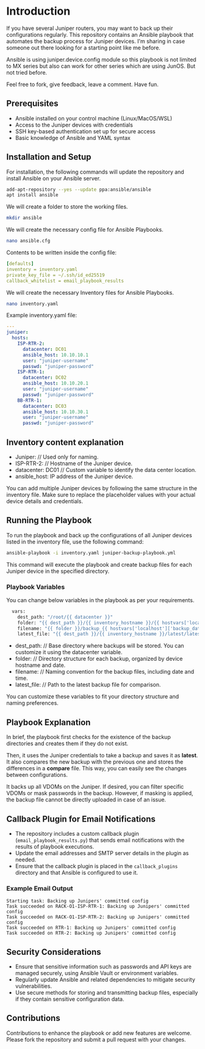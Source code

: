 # Introduction

If you have several Juniper routers, you may want to back up their configurations regularly. This repository contains an Ansible playbook that automates the backup process for Juniper devices. I'm sharing in case someone out there looking for a starting point like me before.

Ansible is using juniper.device.config module so this playbook is not limited to MX series but also can work for other series which are using JunOS. But not tried before.

Feel free to fork, give feedback, leave a comment. Have fun.


## Prerequisites

- Ansible installed on your control machine (Linux/MacOS/WSL)
- Access to the Juniper devices with credentials
- SSH key-based authentication set up for secure access
- Basic knowledge of Ansible and YAML syntax

## Installation and Setup

For installation, the following commands will update the repository and install Ansible on your Ansible server.

~~~bash
add-apt-repository --yes --update ppa:ansible/ansible
apt install ansible
~~~

We will create a folder to store the working files.

~~~bash
mkdir ansible
~~~

We will create the necessary config file for Ansible Playbooks.

~~~bash
nano ansible.cfg
~~~

Contents to be written inside the config file:

~~~yaml
[defaults]
inventory = inventory.yaml
private_key_file = ~/.ssh/id_ed25519
callback_whitelist = email_playbook_results
~~~

We will create the necessary Inventory files for Ansible Playbooks.

~~~bash
nano inventory.yaml
~~~

Example inventory.yaml file:

~~~yaml
---
juniper:
  hosts:
    ISP-RTR-2:
      datacenter: DC01
      ansible_host: 10.10.10.1
      user: "juniper-username"
      passwd: "juniper-password"
    ISP-RTR-1:
      datacenter: DC02
      ansible_host: 10.10.20.1
      user: "juniper-username"
      passwd: "juniper-password"
    BB-RTR-1:
      datacenter: DC03
      ansible_host: 10.10.30.1
      user: "juniper-username"
      passwd: "juniper-password"
~~~

## Inventory content explanation

- Juniper: // Used only for naming.
- ISP-RTR-2: // Hostname of the Juniper device.
- datacenter: DC01 // Custom variable to identify the data center location.
- ansible_host: IP address of the Juniper device.

You can add multiple Juniper devices by following the same structure in the inventory file. Make sure to replace the placeholder values with your actual device details and credentials.

## Running the Playbook

To run the playbook and back up the configurations of all Juniper devices listed in the inventory file, use the following command:

~~~bash
ansible-playbook -i inventory.yaml juniper-backup-playbook.yml
~~~

This command will execute the playbook and create backup files for each Juniper device in the specified directory.

### Playbook Variables

You can change below variables in the playbook as per your requirements.

~~~bash
  vars:
    dest_path: "/root/{{ datacenter }}"
    folder: "{{ dest_path }}/{{ inventory_hostname }}/{{ hostvars['localhost']['backup_date'] }}"
    filename: "{{ folder }}/backup_{{ hostvars['localhost']['backup_date'] }}_{{ hostvars['localhost']['backup_time'] }}.yaml"
    latest_file: "{{ dest_path }}/{{ inventory_hostname }}/latest/latest.yaml"
~~~

- dest_path: // Base directory where backups will be stored. You can customize it using the datacenter variable.
- folder: // Directory structure for each backup, organized by device hostname and date.
- filename: // Naming convention for the backup files, including date and time.
- latest_file: // Path to the latest backup file for comparison.

You can customize these variables to fit your directory structure and naming preferences.

## Playbook Explanation

In brief, the playbook first checks for the existence of the backup directories and creates them if they do not exist.

Then, it uses the Juniper credentials to take a backup and saves it as **latest**. It also compares the new backup with the previous one and stores the differences in a **compare** file. This way, you can easily see the changes between configurations.

It backs up all VDOMs on the Juniper. If desired, you can filter specific VDOMs or mask passwords in the backup. However, if masking is applied, the backup file cannot be directly uploaded in case of an issue.  

## Callback Plugin for Email Notifications

- The repository includes a custom callback plugin (`email_playbook_results.py`) that sends email notifications with the results of playbook executions.
- Update the email addresses and SMTP server details in the plugin as needed.
- Ensure that the callback plugin is placed in the `callback_plugins` directory and that Ansible is configured to use it.

### Example Email Output

~~~
Starting task: Backing up Junipers' committed config
Task succeeded on RACK-O1-ISP-RTR-1: Backing up Junipers' committed config
Task succeeded on RACK-O1-ISP-RTR-2: Backing up Junipers' committed config
Task succeeded on RTR-1: Backing up Junipers' committed config
Task succeeded on RTR-2: Backing up Junipers' committed config
~~~

## Security Considerations

- Ensure that sensitive information such as passwords and API keys are managed securely, using Ansible Vault or environment variables.
- Regularly update Ansible and related dependencies to mitigate security vulnerabilities.
- Use secure methods for storing and transmitting backup files, especially if they contain sensitive configuration data.

## Contributions

Contributions to enhance the playbook or add new features are welcome. Please fork the repository and submit a pull request with your changes.
